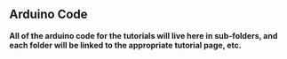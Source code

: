 ## Arduino Code
**All of the arduino code for the tutorials will live here in sub-folders, and each folder will be linked to the appropriate tutorial page,  etc.**
